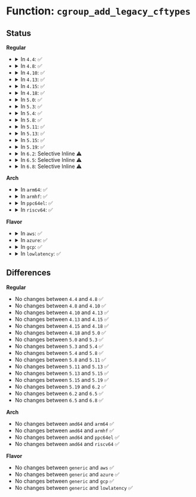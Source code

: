 # Function: <code>cgroup_add_legacy_cftypes</code>

## Status
<b>Regular</b>
<ul>
<li>
<details>
<summary>In <code>4.4</code>: ✅</summary>

```c
int cgroup_add_legacy_cftypes(struct cgroup_subsys *ss, struct cftype *cfts);
```

**Collision:** Unique Global

**Inline:** No

**Transformation:** False

**Instances:**

```
In kernel/cgroup.c (ffffffff81116580)
Location: kernel/cgroup.c:3705
Inline: False
Direct callers:
  - kernel/cgroup.c:cgroup_init
  - mm/hugetlb_cgroup.c:hugetlb_cgroup_file_init
  - block/blk-cgroup.c:blkcg_policy_register
```
**Symbols:**

```
ffffffff81116580-ffffffff811165b3: cgroup_add_legacy_cftypes (STB_GLOBAL)
```
</details>
</li>
<li>
<details>
<summary>In <code>4.8</code>: ✅</summary>

```c
int cgroup_add_legacy_cftypes(struct cgroup_subsys *ss, struct cftype *cfts);
```

**Collision:** Unique Global

**Inline:** No

**Transformation:** False

**Instances:**

```
In kernel/cgroup.c (ffffffff8111cf90)
Location: kernel/cgroup.c:3892
Inline: False
Direct callers:
  - kernel/cgroup.c:cgroup_init
  - mm/hugetlb_cgroup.c:hugetlb_cgroup_file_init
  - block/blk-cgroup.c:blkcg_policy_register
```
**Symbols:**

```
ffffffff8111cf90-ffffffff8111cfc3: cgroup_add_legacy_cftypes (STB_GLOBAL)
```
</details>
</li>
<li>
<details>
<summary>In <code>4.10</code>: ✅</summary>

```c
int cgroup_add_legacy_cftypes(struct cgroup_subsys *ss, struct cftype *cfts);
```

**Collision:** Unique Global

**Inline:** No

**Transformation:** False

**Instances:**

```
In kernel/cgroup.c (ffffffff811252c0)
Location: kernel/cgroup.c:3903
Inline: False
Direct callers:
  - kernel/cgroup.c:cgroup_init
  - mm/hugetlb_cgroup.c:hugetlb_cgroup_file_init
  - block/blk-cgroup.c:blkcg_policy_register
```
**Symbols:**

```
ffffffff811252c0-ffffffff811252f3: cgroup_add_legacy_cftypes (STB_GLOBAL)
```
</details>
</li>
<li>
<details>
<summary>In <code>4.13</code>: ✅</summary>

```c
int cgroup_add_legacy_cftypes(struct cgroup_subsys *ss, struct cftype *cfts);
```

**Collision:** Unique Global

**Inline:** No

**Transformation:** False

**Instances:**

```
In kernel/cgroup/cgroup.c (ffffffff81126330)
Location: kernel/cgroup/cgroup.c:3410
Inline: False
Direct callers:
  - kernel/cgroup/cgroup.c:cgroup_init
  - mm/hugetlb_cgroup.c:hugetlb_cgroup_file_init
  - block/blk-cgroup.c:blkcg_policy_register
```
**Symbols:**

```
ffffffff81126330-ffffffff81126363: cgroup_add_legacy_cftypes (STB_GLOBAL)
```
</details>
</li>
<li>
<details>
<summary>In <code>4.15</code>: ✅</summary>

```c
int cgroup_add_legacy_cftypes(struct cgroup_subsys *ss, struct cftype *cfts);
```

**Collision:** Unique Global

**Inline:** No

**Transformation:** False

**Instances:**

```
In kernel/cgroup/cgroup.c (ffffffff81132630)
Location: kernel/cgroup/cgroup.c:3779
Inline: False
Direct callers:
  - kernel/cgroup/cgroup.c:cgroup_init
  - mm/hugetlb_cgroup.c:hugetlb_cgroup_file_init
  - block/blk-cgroup.c:blkcg_policy_register
```
**Symbols:**

```
ffffffff81132630-ffffffff81132663: cgroup_add_legacy_cftypes (STB_GLOBAL)
```
</details>
</li>
<li>
<details>
<summary>In <code>4.18</code>: ✅</summary>

```c
int cgroup_add_legacy_cftypes(struct cgroup_subsys *ss, struct cftype *cfts);
```

**Collision:** Unique Global

**Inline:** No

**Transformation:** False

**Instances:**

```
In kernel/cgroup/cgroup.c (ffffffff81140d10)
Location: kernel/cgroup/cgroup.c:3807
Inline: False
Direct callers:
  - kernel/cgroup/cgroup.c:cgroup_init
  - mm/memcontrol.c:mem_cgroup_swap_init
  - mm/hugetlb_cgroup.c:hugetlb_cgroup_file_init
  - block/blk-cgroup.c:blkcg_policy_register
```
**Symbols:**

```
ffffffff81140d10-ffffffff81140d43: cgroup_add_legacy_cftypes (STB_GLOBAL)
```
</details>
</li>
<li>
<details>
<summary>In <code>5.0</code>: ✅</summary>

```c
int cgroup_add_legacy_cftypes(struct cgroup_subsys *ss, struct cftype *cfts);
```

**Collision:** Unique Global

**Inline:** No

**Transformation:** False

**Instances:**

```
In kernel/cgroup/cgroup.c (ffffffff8114c790)
Location: kernel/cgroup/cgroup.c:3871
Inline: False
Direct callers:
  - kernel/cgroup/cgroup.c:cgroup_init
  - mm/memcontrol.c:mem_cgroup_swap_init
  - mm/hugetlb_cgroup.c:hugetlb_cgroup_file_init
  - block/blk-cgroup.c:blkcg_policy_register
```
**Symbols:**

```
ffffffff8114c790-ffffffff8114c7c3: cgroup_add_legacy_cftypes (STB_GLOBAL)
```
</details>
</li>
<li>
<details>
<summary>In <code>5.3</code>: ✅</summary>

```c
int cgroup_add_legacy_cftypes(struct cgroup_subsys *ss, struct cftype *cfts);
```

**Collision:** Unique Global

**Inline:** No

**Transformation:** False

**Instances:**

```
In kernel/cgroup/cgroup.c (ffffffff81158380)
Location: kernel/cgroup/cgroup.c:4127
Inline: False
Direct callers:
  - kernel/cgroup/cgroup.c:cgroup_init
  - mm/memcontrol.c:mem_cgroup_swap_init
  - mm/hugetlb_cgroup.c:hugetlb_cgroup_file_init
  - block/blk-cgroup.c:blkcg_policy_register
```
**Symbols:**

```
ffffffff81158380-ffffffff811583ae: cgroup_add_legacy_cftypes (STB_GLOBAL)
```
</details>
</li>
<li>
<details>
<summary>In <code>5.4</code>: ✅</summary>

```c
int cgroup_add_legacy_cftypes(struct cgroup_subsys *ss, struct cftype *cfts);
```

**Collision:** Unique Global

**Inline:** No

**Transformation:** False

**Instances:**

```
In kernel/cgroup/cgroup.c (ffffffff81164000)
Location: kernel/cgroup/cgroup.c:4129
Inline: False
Direct callers:
  - kernel/cgroup/cgroup.c:cgroup_init
  - mm/memcontrol.c:mem_cgroup_swap_init
  - mm/hugetlb_cgroup.c:hugetlb_cgroup_file_init
  - block/blk-cgroup.c:blkcg_policy_register
```
**Symbols:**

```
ffffffff81164000-ffffffff8116402e: cgroup_add_legacy_cftypes (STB_GLOBAL)
```
</details>
</li>
<li>
<details>
<summary>In <code>5.8</code>: ✅</summary>

```c
int cgroup_add_legacy_cftypes(struct cgroup_subsys *ss, struct cftype *cfts);
```

**Collision:** Unique Global

**Inline:** No

**Transformation:** False

**Instances:**

```
In kernel/cgroup/cgroup.c (ffffffff81173a30)
Location: kernel/cgroup/cgroup.c:4070
Inline: False
Direct callers:
  - kernel/cgroup/cgroup.c:cgroup_init
  - mm/memcontrol.c:mem_cgroup_swap_init
  - mm/hugetlb_cgroup.c:__hugetlb_cgroup_file_legacy_init
  - block/blk-cgroup.c:blkcg_policy_register
```
**Symbols:**

```
ffffffff81173a30-ffffffff81173a5e: cgroup_add_legacy_cftypes (STB_GLOBAL)
```
</details>
</li>
<li>
<details>
<summary>In <code>5.11</code>: ✅</summary>

```c
int cgroup_add_legacy_cftypes(struct cgroup_subsys *ss, struct cftype *cfts);
```

**Collision:** Unique Global

**Inline:** No

**Transformation:** False

**Instances:**

```
In kernel/cgroup/cgroup.c (ffffffff81170730)
Location: kernel/cgroup/cgroup.c:4071
Inline: False
Direct callers:
  - kernel/cgroup/cgroup.c:cgroup_init
  - mm/memcontrol.c:mem_cgroup_swap_init
  - mm/hugetlb_cgroup.c:__hugetlb_cgroup_file_legacy_init
  - block/blk-cgroup.c:blkcg_policy_register
```
**Symbols:**

```
ffffffff81170730-ffffffff8117075e: cgroup_add_legacy_cftypes (STB_GLOBAL)
```
</details>
</li>
<li>
<details>
<summary>In <code>5.13</code>: ✅</summary>

```c
int cgroup_add_legacy_cftypes(struct cgroup_subsys *ss, struct cftype *cfts);
```

**Collision:** Unique Global

**Inline:** No

**Transformation:** False

**Instances:**

```
In kernel/cgroup/cgroup.c (ffffffff81171360)
Location: kernel/cgroup/cgroup.c:4084
Inline: False
Direct callers:
  - kernel/cgroup/cgroup.c:cgroup_init
  - mm/memcontrol.c:mem_cgroup_swap_init
  - mm/hugetlb_cgroup.c:__hugetlb_cgroup_file_legacy_init
  - block/blk-cgroup.c:blkcg_policy_register
```
**Symbols:**

```
ffffffff81171360-ffffffff8117138e: cgroup_add_legacy_cftypes (STB_GLOBAL)
```
</details>
</li>
<li>
<details>
<summary>In <code>5.15</code>: ✅</summary>

```c
int cgroup_add_legacy_cftypes(struct cgroup_subsys *ss, struct cftype *cfts);
```

**Collision:** Unique Global

**Inline:** No

**Transformation:** False

**Instances:**

```
In kernel/cgroup/cgroup.c (ffffffff81197c80)
Location: kernel/cgroup/cgroup.c:4259
Inline: False
Direct callers:
  - kernel/cgroup/cgroup.c:cgroup_init
  - mm/memcontrol.c:mem_cgroup_swap_init
  - mm/hugetlb_cgroup.c:__hugetlb_cgroup_file_legacy_init
  - block/blk-cgroup.c:blkcg_policy_register
```
**Symbols:**

```
ffffffff81197c80-ffffffff81197cae: cgroup_add_legacy_cftypes (STB_GLOBAL)
```
</details>
</li>
<li>
<details>
<summary>In <code>5.19</code>: ✅</summary>

```c
int cgroup_add_legacy_cftypes(struct cgroup_subsys *ss, struct cftype *cfts);
```

**Collision:** Unique Global

**Inline:** No

**Transformation:** False

**Instances:**

```
In kernel/cgroup/cgroup.c (ffffffff811c7d00)
Location: kernel/cgroup/cgroup.c:4270
Inline: False
Direct callers:
  - kernel/cgroup/cgroup.c:cgroup_init
  - mm/memcontrol.c:mem_cgroup_swap_init
  - mm/hugetlb_cgroup.c:__hugetlb_cgroup_file_legacy_init
  - block/blk-cgroup.c:blkcg_policy_register
```
**Symbols:**

```
ffffffff811c7d00-ffffffff811c7d36: cgroup_add_legacy_cftypes (STB_GLOBAL)
```
</details>
</li>
<li>
<details>
<summary>In <code>6.2</code>: Selective Inline ⚠️</summary>

```c
int cgroup_add_legacy_cftypes(struct cgroup_subsys *ss, struct cftype *cfts);
```

**Collision:** Unique Global

**Inline:** Selective

**Transformation:** False

**Instances:**

```
In kernel/cgroup/cgroup.c (ffffffff83eb08f4)
Location: kernel/cgroup/cgroup.c:4447
Inline: True
Inline callers:
  - kernel/cgroup/cgroup.c:cgroup_init
Direct callers:
  - mm/memcontrol.c:mem_cgroup_swap_init
  - mm/hugetlb_cgroup.c:__hugetlb_cgroup_file_legacy_init
  - block/blk-cgroup.c:blkcg_policy_register
```
**Symbols:**

```
ffffffff8120aca0-ffffffff8120acd6: cgroup_add_legacy_cftypes (STB_GLOBAL)
```
</details>
</li>
<li>
<details>
<summary>In <code>6.5</code>: Selective Inline ⚠️</summary>

```c
int cgroup_add_legacy_cftypes(struct cgroup_subsys *ss, struct cftype *cfts);
```

**Collision:** Unique Global

**Inline:** Selective

**Transformation:** False

**Instances:**

```
In kernel/cgroup/cgroup.c (ffffffff836d58e4)
Location: kernel/cgroup/cgroup.c:4424
Inline: True
Inline callers:
  - kernel/cgroup/cgroup.c:cgroup_init
Direct callers:
  - mm/memcontrol.c:mem_cgroup_swap_init
  - mm/hugetlb_cgroup.c:__hugetlb_cgroup_file_legacy_init
  - block/blk-cgroup.c:blkcg_policy_register
```
**Symbols:**

```
ffffffff81220280-ffffffff812202b6: cgroup_add_legacy_cftypes (STB_GLOBAL)
```
</details>
</li>
<li>
<details>
<summary>In <code>6.8</code>: Selective Inline ⚠️</summary>

```c
int cgroup_add_legacy_cftypes(struct cgroup_subsys *ss, struct cftype *cfts);
```

**Collision:** Unique Global

**Inline:** Selective

**Transformation:** False

**Instances:**

```
In kernel/cgroup/cgroup.c (ffffffff83907c54)
Location: kernel/cgroup/cgroup.c:4454
Inline: True
Inline callers:
  - kernel/cgroup/cgroup.c:cgroup_init
Direct callers:
  - mm/memcontrol.c:mem_cgroup_swap_init
  - mm/hugetlb_cgroup.c:__hugetlb_cgroup_file_legacy_init
  - block/blk-cgroup.c:blkcg_policy_register
```
**Symbols:**

```
ffffffff81237fd0-ffffffff81238006: cgroup_add_legacy_cftypes (STB_GLOBAL)
```
</details>
</li>
</ul>
<b>Arch</b>
<ul>
<li>
<details>
<summary>In <code>arm64</code>: ✅</summary>

```c
int cgroup_add_legacy_cftypes(struct cgroup_subsys *ss, struct cftype *cfts);
```

**Collision:** Unique Global

**Inline:** No

**Transformation:** False

**Instances:**

```
In kernel/cgroup/cgroup.c (ffff8000101d5848)
Location: kernel/cgroup/cgroup.c:4129
Inline: False
Direct callers:
  - kernel/cgroup/cgroup.c:cgroup_init
  - mm/memcontrol.c:mem_cgroup_swap_init
  - mm/hugetlb_cgroup.c:hugetlb_cgroup_file_init
  - block/blk-cgroup.c:blkcg_policy_register
```
**Symbols:**

```
ffff8000101d5848-ffff8000101d58a4: cgroup_add_legacy_cftypes (STB_GLOBAL)
```
</details>
</li>
<li>
<details>
<summary>In <code>armhf</code>: ✅</summary>

```c
int cgroup_add_legacy_cftypes(struct cgroup_subsys *ss, struct cftype *cfts);
```

**Collision:** Unique Global

**Inline:** No

**Transformation:** False

**Instances:**

```
In kernel/cgroup/cgroup.c (c041835c)
Location: kernel/cgroup/cgroup.c:4129
Inline: False
Direct callers:
  - kernel/cgroup/cgroup.c:cgroup_init
  - mm/memcontrol.c:mem_cgroup_swap_init
  - block/blk-cgroup.c:blkcg_policy_register
```
**Symbols:**

```
c041835c-c04183a8: cgroup_add_legacy_cftypes (STB_GLOBAL)
```
</details>
</li>
<li>
<details>
<summary>In <code>ppc64el</code>: ✅</summary>

```c
int cgroup_add_legacy_cftypes(struct cgroup_subsys *ss, struct cftype *cfts);
```

**Collision:** Unique Global

**Inline:** No

**Transformation:** False

**Instances:**

```
In kernel/cgroup/cgroup.c (c0000000002410a0)
Location: kernel/cgroup/cgroup.c:4129
Inline: False
Direct callers:
  - kernel/cgroup/cgroup.c:cgroup_init
  - mm/memcontrol.c:mem_cgroup_swap_init
  - mm/hugetlb_cgroup.c:hugetlb_cgroup_file_init
  - block/blk-cgroup.c:blkcg_policy_register
```
**Symbols:**

```
c0000000002410a0-c0000000002410e4: cgroup_add_legacy_cftypes (STB_GLOBAL)
```
</details>
</li>
<li>
<details>
<summary>In <code>riscv64</code>: ✅</summary>

```c
int cgroup_add_legacy_cftypes(struct cgroup_subsys *ss, struct cftype *cfts);
```

**Collision:** Unique Global

**Inline:** No

**Transformation:** False

**Instances:**

```
In kernel/cgroup/cgroup.c (ffffffe00014eb3a)
Location: kernel/cgroup/cgroup.c:4129
Inline: False
Direct callers:
  - kernel/cgroup/cgroup.c:cgroup_init
  - mm/memcontrol.c:mem_cgroup_swap_init
  - mm/hugetlb_cgroup.c:hugetlb_cgroup_file_init
  - block/blk-cgroup.c:blkcg_policy_register
```
**Symbols:**

```
ffffffe00014eb3a-ffffffe00014eb8a: cgroup_add_legacy_cftypes (STB_GLOBAL)
```
</details>
</li>
</ul>
<b>Flavor</b>
<ul>
<li>
<details>
<summary>In <code>aws</code>: ✅</summary>

```c
int cgroup_add_legacy_cftypes(struct cgroup_subsys *ss, struct cftype *cfts);
```

**Collision:** Unique Global

**Inline:** No

**Transformation:** False

**Instances:**

```
In kernel/cgroup/cgroup.c (ffffffff8115c620)
Location: kernel/cgroup/cgroup.c:4129
Inline: False
Direct callers:
  - kernel/cgroup/cgroup.c:cgroup_init
  - mm/memcontrol.c:mem_cgroup_swap_init
  - mm/hugetlb_cgroup.c:hugetlb_cgroup_file_init
  - block/blk-cgroup.c:blkcg_policy_register
```
**Symbols:**

```
ffffffff8115c620-ffffffff8115c64e: cgroup_add_legacy_cftypes (STB_GLOBAL)
```
</details>
</li>
<li>
<details>
<summary>In <code>azure</code>: ✅</summary>

```c
int cgroup_add_legacy_cftypes(struct cgroup_subsys *ss, struct cftype *cfts);
```

**Collision:** Unique Global

**Inline:** No

**Transformation:** False

**Instances:**

```
In kernel/cgroup/cgroup.c (ffffffff8114f910)
Location: kernel/cgroup/cgroup.c:4129
Inline: False
Direct callers:
  - kernel/cgroup/cgroup.c:cgroup_init
  - mm/memcontrol.c:mem_cgroup_swap_init
  - mm/hugetlb_cgroup.c:hugetlb_cgroup_file_init
  - block/blk-cgroup.c:blkcg_policy_register
```
**Symbols:**

```
ffffffff8114f910-ffffffff8114f93e: cgroup_add_legacy_cftypes (STB_GLOBAL)
```
</details>
</li>
<li>
<details>
<summary>In <code>gcp</code>: ✅</summary>

```c
int cgroup_add_legacy_cftypes(struct cgroup_subsys *ss, struct cftype *cfts);
```

**Collision:** Unique Global

**Inline:** No

**Transformation:** False

**Instances:**

```
In kernel/cgroup/cgroup.c (ffffffff8115a3f0)
Location: kernel/cgroup/cgroup.c:4129
Inline: False
Direct callers:
  - kernel/cgroup/cgroup.c:cgroup_init
  - mm/memcontrol.c:mem_cgroup_swap_init
  - mm/hugetlb_cgroup.c:hugetlb_cgroup_file_init
  - block/blk-cgroup.c:blkcg_policy_register
```
**Symbols:**

```
ffffffff8115a3f0-ffffffff8115a41e: cgroup_add_legacy_cftypes (STB_GLOBAL)
```
</details>
</li>
<li>
<details>
<summary>In <code>lowlatency</code>: ✅</summary>

```c
int cgroup_add_legacy_cftypes(struct cgroup_subsys *ss, struct cftype *cfts);
```

**Collision:** Unique Global

**Inline:** No

**Transformation:** False

**Instances:**

```
In kernel/cgroup/cgroup.c (ffffffff81167450)
Location: kernel/cgroup/cgroup.c:4129
Inline: False
Direct callers:
  - kernel/cgroup/cgroup.c:cgroup_init
  - mm/memcontrol.c:mem_cgroup_swap_init
  - mm/hugetlb_cgroup.c:hugetlb_cgroup_file_init
  - block/blk-cgroup.c:blkcg_policy_register
```
**Symbols:**

```
ffffffff81167450-ffffffff8116747e: cgroup_add_legacy_cftypes (STB_GLOBAL)
```
</details>
</li>
</ul>

## Differences
<b>Regular</b>
<ul>
<li>
No changes between <code>4.4</code> and <code>4.8</code> ✅
</li>
<li>
No changes between <code>4.8</code> and <code>4.10</code> ✅
</li>
<li>
No changes between <code>4.10</code> and <code>4.13</code> ✅
</li>
<li>
No changes between <code>4.13</code> and <code>4.15</code> ✅
</li>
<li>
No changes between <code>4.15</code> and <code>4.18</code> ✅
</li>
<li>
No changes between <code>4.18</code> and <code>5.0</code> ✅
</li>
<li>
No changes between <code>5.0</code> and <code>5.3</code> ✅
</li>
<li>
No changes between <code>5.3</code> and <code>5.4</code> ✅
</li>
<li>
No changes between <code>5.4</code> and <code>5.8</code> ✅
</li>
<li>
No changes between <code>5.8</code> and <code>5.11</code> ✅
</li>
<li>
No changes between <code>5.11</code> and <code>5.13</code> ✅
</li>
<li>
No changes between <code>5.13</code> and <code>5.15</code> ✅
</li>
<li>
No changes between <code>5.15</code> and <code>5.19</code> ✅
</li>
<li>
No changes between <code>5.19</code> and <code>6.2</code> ✅
</li>
<li>
No changes between <code>6.2</code> and <code>6.5</code> ✅
</li>
<li>
No changes between <code>6.5</code> and <code>6.8</code> ✅
</li>
</ul>
<b>Arch</b>
<ul>
<li>
No changes between <code>amd64</code> and <code>arm64</code> ✅
</li>
<li>
No changes between <code>amd64</code> and <code>armhf</code> ✅
</li>
<li>
No changes between <code>amd64</code> and <code>ppc64el</code> ✅
</li>
<li>
No changes between <code>amd64</code> and <code>riscv64</code> ✅
</li>
</ul>
<b>Flavor</b>
<ul>
<li>
No changes between <code>generic</code> and <code>aws</code> ✅
</li>
<li>
No changes between <code>generic</code> and <code>azure</code> ✅
</li>
<li>
No changes between <code>generic</code> and <code>gcp</code> ✅
</li>
<li>
No changes between <code>generic</code> and <code>lowlatency</code> ✅
</li>
</ul>
